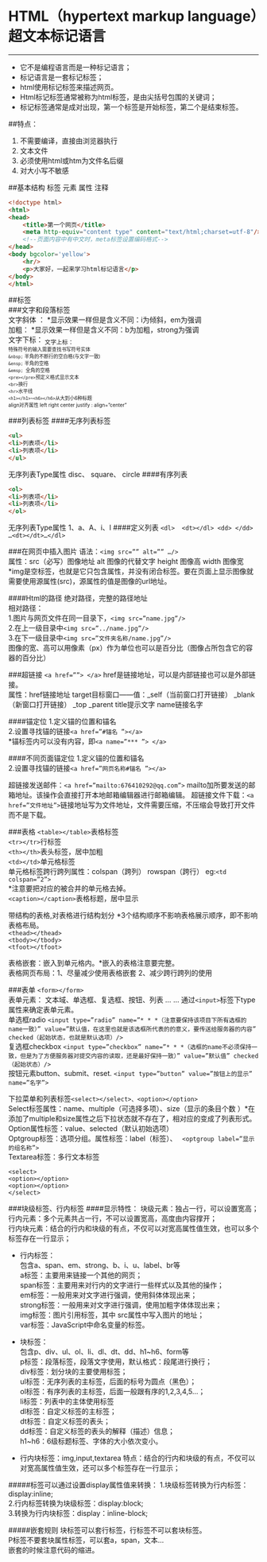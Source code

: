 # HTML（hypertext markup language）超文本标记语言  
***
*   它不是编程语言而是一种标记语言；
*   标记语言是一套标记标签；
*   html使用标记标签来描述网页。
*   Html标记标签通常被称为html标签，是由尖括号包围的关键词；
*   标记标签通常是成对出现，第一个标签是开始标签，第二个是结束标签。

##特点：
1.  不需要编译，直接由浏览器执行  
2.  文本文件  
3.  必须使用html或htm为文件名后缀  
4.  对大小写不敏感  

##基本结构
标签 元素 属性 注释  
```html  
<!doctype html> 
<html>  
<head>  
    <title>第一个网页</title>  
    <meta http-equiv="content type" content="text/html;charset=utf-8"/>
    <!--页面内容中有中文时，meta标签设置编码格式-->
</head>
<body bgcolor='yellow'>
    <hr/>
    <p>大家好，一起来学习html标记语言</p>
</body>
</html>
```
##标签  
###文字和段落标签  
文字斜体 ：<i> </i>  <em></em>  \*显示效果一样但是含义不同：i为倾斜，em为强调  
加粗：<b></b>  <strong></strong>  \*显示效果一样但是含义不同：b为加粗，strong为强调  
文字下标：<sub> 文字上标：<sup>  
特殊符号的输入需要查找书写符号实体  
`&nbsp;` 半角的不断行的空白格(与文字一致)  
`&ensp;` 半角的空格   
`&emsp; `全角的空格  
`<pre></pre>`预定义格式显示文本  
`<br>`换行  
`<hr>`水平线  
`<h1></h1>~<h6></h6>`从大到小6种标题  
align对齐属性 left right center justify : align=”center”
 

###列表标签
####无序列表标签
```html
<ul>
<li>列表项</li>
<li>列表项</li>
</ul>
```
无序列表Type属性 disc、 square、 circle
####有序列表
```html
<ol>
<li>列表项</li>
<li>列表项</li>
</ol>
```
无序列表Type属性 1、a、A、i、I
####定义列表
`<dl>  <dt></dl> <dd> </dd> …<dt></dt>…</dl>`

###在网页中插入图片
语法：`<img src=”” alt=”” …/>`  
属性：src（必写）图像地址   alt 图像的代替文字   height 图像高   width 图像宽  
*img是空标签，也就是它只包含属性，并没有闭合标签。要在页面上显示图像就需要使用源属性(src)，源属性的值是图像的url地址。  

####Html的路径
绝对路径，完整的路径地址  
相对路径：  
1.图片与网页文件在同一目录下，`<img src=”name.jpg”/>`  
2.在上一级目录中`<img src=”../name.jpg”/>`  
3.在下一级目录中`<img src=”文件夹名称/name.jpg”/>`  
图像的宽、高可以用像素（px）作为单位也可以是百分比（图像占所包含它的容器的百分比）

###超链接
`<a href=””> </a>`  href是链接地址，可以是内部链接也可以是外部链接。  
属性：href链接地址   target目标窗口——值：_self（当前窗口打开链接）  _blank（新窗口打开链接）  _top   _parent   title提示文字   name链接名字

####锚定位
1.定义锚的位置和锚名  
2.设置寻找锚的链接`<a href=”#锚名 ”></a>`    
\*锚标签内可以没有内容，即`<a name=”*** ”> </a>`  

####不同页面锚定位
1.定义锚的位置和锚名  
2.设置寻找锚的链接`<a href=”网页名称#锚名 ”></a>`  

超链接发送邮件：`<a href=”mailto:676410292@qq.com”>`  mailto加所要发送的邮箱地址。该操作会直接打开本地邮箱编辑器进行邮箱编辑。
超链接文件下载：`<a href=”文件地址”>`链接地址写为文件地址，文件需要压缩，不压缩会导致打开文件而不是下载。

###表格
`<table></table>`表格标签  
`<tr></tr>`行标签  
`<th></th>`表头标签，居中加粗  
`<td></td>`单元格标签  
单元格标签跨行跨列属性：colspan（跨列） rowspan（跨行）   eg:`<td colspan=”2”>`   
\*注意要把对应的被合并的单元格去掉。  
`<caption></caption>`表格标题，居中显示  

带结构的表格,对表格进行结构划分  *3个结构顺序不影响表格展示顺序，即不影响表格布局。   
`<thead></thead>`  
`<tbody></tbody>`  
`<tfoot></tfoot>`  


表格嵌套：嵌入到<td>单元格内。*嵌入的表格注意要完整。  
表格网页布局：1、尽量减少使用表格嵌套  2、减少跨行跨列的使用  

###表单
`<form></form>`  
表单元素：
文本域、单选框、复选框、按钮、列表 … …  通过`<input>`标签下type属性来确定表单元素。  
单选框radio
`<input type=”radio” name=”* * *（注意要保持该项目下所有选框的name一致）” value=”默认值，在这里也就是该选框所代表的的意义，要传送给服务器的内容” checked（起始状态，也就是默认选项）/>`  
复选框checkbox
`<input type=”checkbox” name=”* * *（选框的name不必须保持一致，但是为了方便服务器对提交内容的读取，还是最好保持一致）” value=”默认值” checked（起始状态）/>`  
按钮元素button、submit、reset.  `<input type=”button” value=”按钮上的显示” name=”名字”>`

下拉菜单和列表标签`<select></select>、<option></option>`  
Select标签属性：name、multiple（可选择多项）、size（显示的条目个数 ）*在添加了multiple和size属性之后下拉状态就不存在了，相对应的变成了列表形式。  
Option属性标签：value、selected（默认初始选项）   
Optgroup标签：选项分组。属性标签：label（标签）、 ` <optgroup label=”显示的组名称”>`  
Textarea标签：多行文本标签 
```
<select>
<option></option>
<option></option>
</select>
```

###块级标签、行内标签
####显示特性：
块级元素：独占一行，可以设置宽高；  
行内元素：多个元素共占一行，不可以设置宽高，高度由内容撑开；  
行内块元素：结合的行内和块级的有点，不仅可以对宽高属性值生效，也可以多个标签存在一行显示；

* 行内标签：  
包含a、span、em、strong、b、i、u、label、br等  
a标签：主要用来链接一个其他的网页；  
span标签：主要用来对行内的文字进行一些样式以及其他的操作；  
em标签：一般用来对文字进行强调，使用斜体体现出来；  
strong标签：一般用来对文字进行强调，使用加粗字体体现出来；  
img标签：图片引用标签，其中 src属性中写入图片的地址；  
var标签：JavaScript中命名变量的标签。  
 
* 块标签：  
包含p、div、ul、ol、li、dl、dt、dd、h1~h6、form等  
p标签：段落标签，段落文字使用，默认格式：段尾进行换行；  
div标签：划分块的主要使用标签；  
ul标签：无序列表的主标签，后面的标号为圆点（黑色）；  
ol标签：有序列表的主标签，后面一般跟有序的1,2,3,4,5...；  
li标签：列表中的主体使用标签  
dl标签：自定义标签的主标签；  
dt标签：自定义标签的表头；  
dd标签：自定义标签的表头的解释（描述）信息；  
h1~h6：6级标题标签、字体的大小依次变小。  
 
* 行内块标签：img,input,textarea
特点：结合的行内和块级的有点，不仅可以对宽高属性值生效，还可以多个标签存在一行显示；

#####标签可以通过设置display属性值来转换：
1.块级标签转换为行内标签：display:inline;  
2.行内标签转换为块级标签：display:block;  
3.转换为行内块标签：display：inline-block;  
 
#####嵌套规则 
块标签可以套行标签，行标签不可以套块标签。  
P标签不要套块属性标签，可以套a，span，文本...  
嵌套的时候注意代码的缩进。